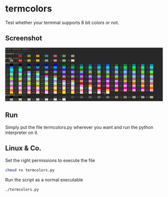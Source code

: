 # termcolors
Test whether your terminal supports 8 bit colors or not.

## Screenshot
![output of termcolors.py on st with gruvbox-dark patch](screenshot.jpeg)

## Run
Simply put the file termcolors.py wherever you want and run the python
interpreter on it.

## Linux & Co.
Set the right permissions to execute the file
```bash
chmod +x termcolors.py
```
Run the script as a normal executable
```bash
./termcolors.py
```
